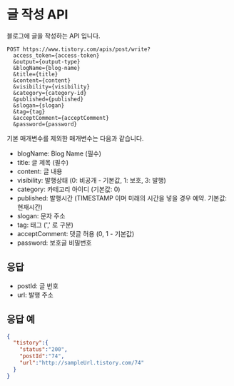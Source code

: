 # 글 작성 API

블로그에 글을 작성하는 API 입니다.

```
POST https://www.tistory.com/apis/post/write?
  access_token={access-token}
  &output={output-type}
  &blogName={blog-name}
  &title={title}
  &content={content}
  &visibility={visibility}
  &category={category-id}
  &published={published}
  &slogan={slogan}
  &tag={tag}
  &acceptComment={acceptComment}
  &password={password}
```

기본 매개변수를 제외한 매개변수는 다음과 같습니다.

- blogName: Blog Name (필수)
- title: 글 제목 (필수)
- content: 글 내용
- visibility: 발행상태 (0: 비공개 - 기본값, 1: 보호, 3: 발행)
- category: 카테고리 아이디 (기본값: 0)
- published: 발행시간 (TIMESTAMP 이며 미래의 시간을 넣을 경우 예약. 기본값: 현재시간)
- slogan: 문자 주소
- tag: 태그 (',' 로 구분)
- acceptComment: 댓글 허용 (0, 1 - 기본값)
- password: 보호글 비밀번호

## 응답

- postId: 글 번호
- url: 발행 주소

## 응답 예
```json
{
  "tistory":{
    "status":"200",
    "postId":"74",
    "url":"http://sampleUrl.tistory.com/74"
  }
}
```
